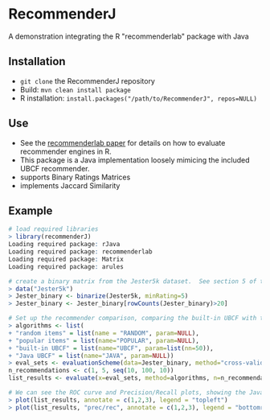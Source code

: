 # RecommenderJ
A demonstration integrating the R "recommenderlab" package with Java

## Installation
* `git clone` the RecommenderJ repository
* Build: `mvn clean install package`
* R installation: `install.packages("/path/to/RecommenderJ", repos=NULL)`

## Use
* See the [recommenderlab paper](https://cran.r-project.org/web/packages/recommenderlab/vignettes/recommenderlab.pdf) for details on how to evaluate recommender engines in R.
* This package is a Java implementation loosely mimicing the included UBCF recommender.
 * supports Binary Ratings Matrices
 * implements Jaccard Similarity

## Example
```R
# load required libraries
> library(recommenderJ)
Loading required package: rJava
Loading required package: recommenderlab
Loading required package: Matrix
Loading required package: arules

# create a binary matrix from the Jester5k dataset.  See section 5 of the recommenderlab paper for more information.
> data("Jester5k")
> Jester_binary <- binarize(Jester5k, minRating=5)
> Jester_binary <- Jester_binary[rowCounts(Jester_binary)>20]

# Set up the recommender comparison, comparing the built-in UBCF with this Java version, and also the "random" and "popular" algorithms.  We're using k-fold cross-validation, trying stepwise between 1 and 100 recommendations.
> algorithms <- list(
+ "random items" = list(name = "RANDOM", param=NULL),
+ "popular items" = list(name="POPULAR", param=NULL),
+ "built-in UBCF" = list(name="UBCF", param=list(nn=50)),
+ "Java UBCF" = list(name="JAVA", param=NULL))
> eval_sets <- evaluationScheme(data=Jester_binary, method="cross-validation", k=4, given=5)
n_recommendations <- c(1, 5, seq(10, 100, 10))
list_results <- evaluate(x=eval_sets, method=algorithms, n=n_recommendations)

# We can see the ROC curve and Precision/Recall plots, showing the Java version performs close to the built-in version.  The "popular" method is nearly as good while recommending random items performs poorly.
> plot(list_results, annotate = c(1,2,3), legend = "topleft")
> plot(list_results, "prec/rec", annotate = c(1,2,3), legend = "bottomright")
```
